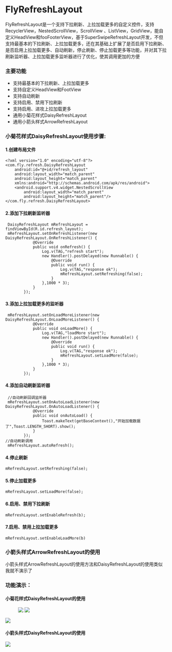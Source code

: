 # FlyRefreshLayout
FlyRefreshLayout是一个支持下拉刷新、上拉加载更多的自定义控件，支持RecyclerView，NestedScrollView，ScrollView 、ListView，GridView，能自定义HeadView和fooFooterView，基于SuperSwipeRefreshLayout开发，不但支持最基本的下拉刷新、上拉加载更多，还在其基础上扩展了是否启用下拉刷新、是否启用上拉加载更多、自动刷新，停止刷新、停止加载更多等功能，并对其下拉刷新监听器、上拉加载更多监听器进行了优化，使其调用更加的方便
### 主要功能

* 支持最基本的下拉刷新、上拉加载更多
* 支持自定义HeadView和FootView
* 支持自动刷新
* 支持启用、禁用下拉刷新
* 支持启用、进攻上拉加载更多
* 通用小菊花样式DaisyRefreshLayout
* 通用小箭头样式ArrowRefreshLayout
### 小菊花样式DaisyRefreshLayout使用步骤:
#### 1.创建布局文件
```
<?xml version="1.0" encoding="utf-8"?>
<com.fly.refresh.DaisyRefreshLayout
    android:id="@+id/refresh_layout"
    android:layout_width="match_parent"
    android:layout_height="match_parent"
    xmlns:android="http://schemas.android.com/apk/res/android">
    <android.support.v4.widget.NestedScrollView
        android:layout_width="match_parent"
        android:layout_height="match_parent"/>    
</com.fly.refresh.DaisyRefreshLayout>
```
#### 2.添加下拉刷新监听器
```
 DaisyRefreshLayout mRefreshLayout = findViewById(R.id.refresh_layout);
 mRefreshLayout.setOnRefreshListener(new DaisyRefreshLayout.OnRefreshListener() {
            @Override
            public void onRefresh() {
                Log.v(TAG,"refresh start");
                new Handler().postDelayed(new Runnable() {
                    @Override
                    public void run() {
                        Log.v(TAG,"response ok");
                        mRefreshLayout.setRefreshing(false);
                    }
                },1000 * 3);
            }
        });
```
#### 3.添加上拉加载更多的监听器
```
 mRefreshLayout.setOnLoadMoreListener(new DaisyRefreshLayout.OnLoadMoreListener() {
            @Override
            public void onLoadMore() {
                Log.v(TAG,"loadMore start");
                new Handler().postDelayed(new Runnable() {
                    @Override
                    public void run() {
                        Log.v(TAG,"response ok");
                        mRefreshLayout.setLoadMore(false);
                    }
                },1000 * 3);
            }
        });
```
#### 4.添加自动刷新监听器
```
 //自动刷新回调监听器
 mRefreshLayout.setOnAutoLoadListener(new DaisyRefreshLayout.OnAutoLoadListener() {
            @Override
            public void onAutoLoad() {
                Toast.makeText(getBaseContext(),"开始加载数据了",Toast.LENGTH_SHORT).show();
            }
        });
//自动刷新调用   
 mRefreshLayout.autoRefresh();
 ```
#### 4.停止刷新
```
mRefreshLayout.setRefreshing(false);
```
#### 5.停止加载更多
```
mRefreshLayout.setLoadMore(false);
```
#### 6.启用、禁用下拉刷新
```
mRefreshLayout.setEnableRefresh(b);
```
#### 7.启用、禁用上拉加载更多
```
mRefreshLayout.setEnableLoadMore(b)
```
### 小箭头样式ArrowRefreshLayout的使用
小箭头样式ArrowRefreshLayout的使用方法和DaisyRefreshLayout的使用类似我就不演示了
### 功能演示：
#### 小菊花样式DaisyRefreshLayout的使用
<figure class="half">
    <img src="https://github.com/geduo83/FlyRefreshLayout/blob/master/app/src/main/assets/daisy.gif">
    <img src="https://github.com/geduo83/FlyRefreshLayout/blob/master/app/src/main/assets/arrow.gif">
</figure>

![](https://github.com/geduo83/FlyRefreshLayout/blob/master/app/src/main/assets/daisy.gif)
#### 小箭头样式DaisyRefreshLayout的使用
![](https://github.com/geduo83/FlyRefreshLayout/blob/master/app/src/main/assets/arrow.gif)

